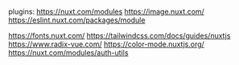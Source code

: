 plugins:
https://nuxt.com/modules
https://image.nuxt.com/
https://eslint.nuxt.com/packages/module
<!-- https://pinia.vuejs.org/ssr/nuxt.html -->
https://fonts.nuxt.com/
https://tailwindcss.com/docs/guides/nuxtjs
https://www.radix-vue.com/
https://color-mode.nuxtjs.org/
https://nuxt.com/modules/auth-utils

<!-- https://nuxt.com/modules/i18n FOR MULTIPLE LANGUAGES -->